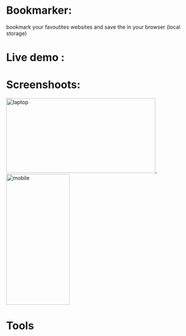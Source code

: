 # Bookmarker:
bookmark your favoutites websites and save the in your browser (local storage)

# Live demo :


# Screenshoots:
<img src = "screenshots/laptop.gif" alt = "laptop" width = "400" height = "200" >,<img src = "screenshots/mobile.gif" alt = "mobile" width = "170" height = "350" >

# Tools 
